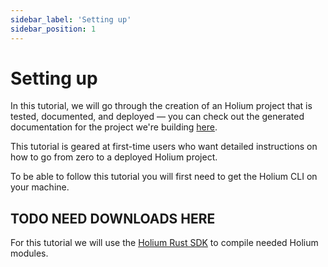 ```yaml
---
sidebar_label: 'Setting up'
sidebar_position: 1
---
```


# Setting up

In this tutorial, we will go through the creation of an Holium project that is tested, documented, 
and deployed — you can check out the generated documentation for the project we're building [here](TODO_GITHUB_LINK).

This tutorial is geared at first-time users who want detailed instructions on how to go from zero to
a deployed Holium project.

To be able to follow this tutorial you will first need to get the Holium CLI on your machine.

## TODO NEED DOWNLOADS HERE

For this tutorial we will use the [Holium Rust SDK](https://github.com/polyphene/holium-rs-sdk) to 
compile needed Holium modules.
